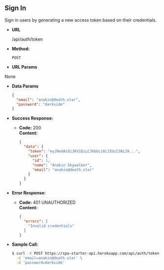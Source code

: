 **Sign In**
----
Sign in users by generating a new access token based on their credentials.

* **URL**

  /api/auth/token

* **Method:**
    
  `POST`
  
*  **URL Params**
  
  None

* **Data Params**

  ``` json
  {
    "email": "anakin@death.star",
    "password": "darkside"
  }
  ```

* **Success Response:**
  
  * **Code:** 200 <br />
    **Content:** <br />

    ``` json
    {
      "data": {
        "token": "eyJ0eXAiOiJKV1QiLCJhbGciOiJIUzI1NiJ9...",
        "user": {
          "id": 1,
          "name": "Anakin Skywalker",
          "email": "anakin@death.star"
        }
      }
    }
    ```
 
* **Error Response:**

  * **Code:** 401 UNAUTHORIZED <br />
    **Content:** <br />

    ``` json
    {
      "errors": [
        "Invalid credentials"
      ]
    }
    ```

* **Sample Call:**

  ``` bash
  $ curl -X POST https://spa-starter-api.herokuapp.com/api/auth/token \
    -d 'email=anakin@death.star' \
    -d 'password=darkside'
  ```
